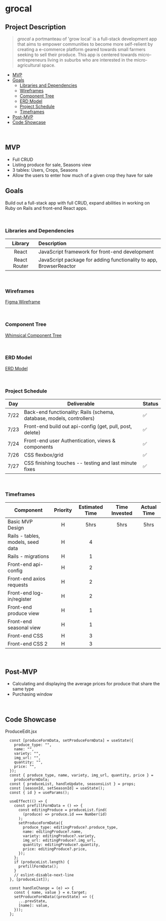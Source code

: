 # grocal

## Project Description
>*grocal* a portmanteau of 'grow local' is a full-stack development app that aims to empower communities to become more self-relient by creating a e-commerce platform geared towards small farmers seeking to sell their produce. This app is centered towards micro-entrepreneurs living in suburbs who are interested in the micro-agricultural space. 

- [MVP](#mvp)
- [Goals](#goals)
    - [Libraries and Dependencies](#libraries-and-dependencies)
    - [Wireframes](#wireframes)
    - [Component Tree](#component-tree)
    - [ERD Model](#erd-model)
    - [Project Schedule](#project-schedule)
    - [Timeframes](#timeframes)
- [Post-MVP](#post-mvp)
- [Code Showcase](#code-showcase)

<br>

## MVP
- Full CRUD
- Listing produce for sale, Seasons view
- 3 tables: Users, Crops, Seasons
- Allow the users to enter how much of a given crop they have for sale

## Goals
Build out a full-stack app with full CRUD, expand abilities in working on Ruby on Rails and front-end React apps.

<br>

### Libraries and Dependencies
|     Library      | Description                                |
| :--------------: | :----------------------------------------- |
|      React       | JavaScript framework for front-end development |
|   React Router   | JavaScript package for adding functionality to app, BrowserReactor |

<br>

### Wireframes
<a href='https://www.figma.com/file/eVBHnbdho0O0FrirErYWKk/grocal?node-id=0%3A1' rel="nofollow" target='blank'>Figma Wireframe</a>

<br>

### Component Tree

<a href='https://whimsical.com/grocal-G97Wpuj6Xv6KfTbG9ZSPAP' rel="nofollow" target='blank'>Whimsical Component Tree</a>

<br>

### ERD Model

<a href='https://drive.google.com/file/d/11n--amiR6rYcQT9z_-Kgp2VnnkwcQuYM/view?usp=sharing' rel="nofollow" target='blank'>ERD Model</a>

<br>

### Project Schedule

| Day        | Deliverable                                                | Status     |
| ----- | --------------------------------------------------------------- | ---------- |
| 7/22  | Back-end functionality: Rails (schema, database, models, controllers)  | ✅  |
| 7/23  | Front-end build out api-config (get, pull, post, delete) | ✅  |
| 7/24  | Front-end user Authentication, views & components | ✅  |
| 7/26  | CSS flexbox/grid | ✅  |
| 7/27  | CSS finishing touches -- testing and last minute fixes |  ✅ |

<br>

### Timeframes

| Component                            | Priority | Estimated Time | Time Invested | Actual Time |
| ------------------------------------ | :------: | :------------: | :-----------: | :---------: |
| Basic MVP Design                     |    H     |      5hrs      |      5hrs     |     5hrs    |
| Rails - tables, models, seed data    |   H   |4|||
| Rails - migrations    |   H   |1|||
| Front-end api-config    |   H   |2|||
| Front-end axios requests    |   H   |2|||
| Front-end log-in/register    |   H   |2|||
| Front-end produce view    |   H   |1|||
| Front-end seasonal view    |   H   |1|||
| Front-end CSS     |   H   |3|||
| Front-end CSS 2   |   H   |3|||

<br>

## Post-MVP
- Calculating and displaying the average prices for produce that share the same type
- Purchasing window

<br>

## Code Showcase

ProduceEdit.jsx
```
  const [produceFormData, setProduceFormData] = useState({
    produce_type: "",
    name: "",
    variety: "",
    img_url: "",
    quantity: "",
    price: "",
  });
  const { produce_type, name, variety, img_url, quantity, price } =
    produceFormData;
  const { produceList, handleUpdate, seasonsList } = props;
  const [seasonId, setSeasonId] = useState();
  const { id } = useParams();

  useEffect(() => {
    const prefillFormData = () => {
      const editingProduce = produceList.find(
        (produce) => produce.id === Number(id)
      );
      setProduceFormData({
        produce_type: editingProduce?.produce_type,
        name: editingProduce?.name,
        variety: editingProduce?.variety,
        img_url: editingProduce?.img_url,
        quantity: editingProduce?.quantity,
        price: editingProduce?.price,
      });
    };
    if (produceList.length) {
      prefillFormData();
    }
    // eslint-disable-next-line
  }, [produceList]);

  const handleChange = (e) => {
    const { name, value } = e.target;
    setProduceFormData((prevState) => ({
      ...prevState,
      [name]: value,
    }));
  };
```

<br>
